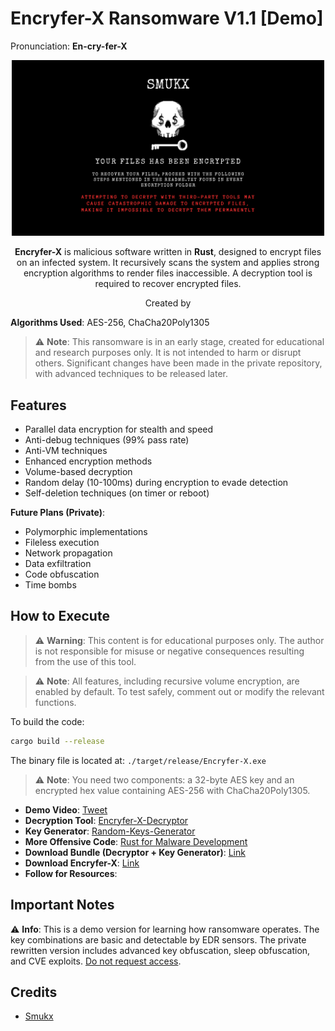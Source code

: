 
# Encryfer-X Ransomware V1.1 [Demo]

Pronunciation: **En-cry-fer-X**

<div align="center">
  <img width="500px" src="./encrypt.png" alt="Encryfer-X Logo" />
  <p><b>Encryfer-X</b> is malicious software written in <b>Rust</b>, designed to encrypt files on an infected system. It recursively scans the system and applies strong encryption algorithms to render files inaccessible. A decryption tool is required to recover encrypted files.</p>
  <p>Created by <a href="https://x.com/5mukx"></a></p>
</div>

**Algorithms Used**: AES-256, ChaCha20Poly1305

> ⚠️ **Note**: This ransomware is in an early stage, created for educational and research purposes only. It is not intended to harm or disrupt others. Significant changes have been made in the private repository, with advanced techniques to be released later.

## Features

- Parallel data encryption for stealth and speed
- Anti-debug techniques (99% pass rate)
- Anti-VM techniques
- Enhanced encryption methods
- Volume-based decryption
- Random delay (10-100ms) during encryption to evade detection
- Self-deletion techniques (on timer or reboot)

**Future Plans (Private)**:
- Polymorphic implementations
- Fileless execution
- Network propagation
- Data exfiltration
- Code obfuscation
- Time bombs

## How to Execute

> ⚠️ **Warning**: This content is for educational purposes only. The author is not responsible for misuse or negative consequences resulting from the use of this tool.

> ⚠️ **Note**: All features, including recursive volume encryption, are enabled by default. To test safely, comment out or modify the relevant functions.

To build the code:

```bash
cargo build --release
```

The binary file is located at: `./target/release/Encryfer-X.exe`

> ⚠️ **Note**: You need two components: a 32-byte AES key and an encrypted hex value containing AES-256 with ChaCha20Poly1305.

- **Demo Video**: [Tweet](https://x.com/5mukx/status/1829094735988076900)
- **Decryption Tool**: [Encryfer-X-Decryptor](../Encryfer-X-Decryptor/)
- **Key Generator**: [Random-Keys-Generator](../Random-Keys-Generator/)
- **More Offensive Code**: [Rust for Malware Development](https://github.com/Whitecat18/Rust-for-Malware-Development)
- **Download Bundle (Decryptor + Key Generator)**: [Link](https://download.5mukx.site/#/home?url=https://github.com/Whitecat18/Rust-for-Malware-Development/tree/main/Malware-Samples/Encryfer)
- **Download Encryfer-X**: [Link](https://download.5mukx.site/#/home?url=https://github.com/Whitecat18/Rust-for-Malware-Development/tree/main/Malware-Samples/Encryfer/Encryfer-X)
- **Follow for Resources**:

## Important Notes

⚠️ **Info**: This is a demo version for learning how ransomware operates. The key combinations are basic and detectable by EDR sensors. The private rewritten version includes advanced key obfuscation, sleep obfuscation, and CVE exploits. [Do not request access](https://x.com/5mukx).

## Credits

- [Smukx](https://x.com/5mukx)
